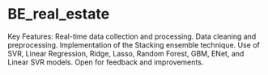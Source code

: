 # BE_real_estate
Key Features:  Real-time data collection and processing. Data cleaning and preprocessing. Implementation of the Stacking ensemble technique. Use of SVR, Linear Regression, Ridge, Lasso, Random Forest, GBM, ENet, and Linear SVR models. Open for feedback and improvements.
